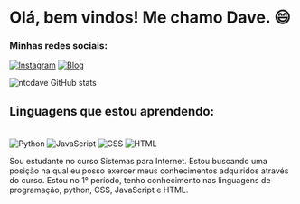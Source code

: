 # Olá, bem vindos! Me chamo Dave. 😄

  ### Minhas redes sociais: 

[![Instagram](https://img.shields.io/badge/Instagram-E4405F?style=for-the-badge&logo=instagram&logoColor=white)](https://www.instagram.com/davibrito.n) [![Blog](https://img.shields.io/badge/LinkedIn-0077B5?style=for-the-badge&logo=linkedin&logoColor=white)](https://www.linkedin.com/in/ntcdave/)


![ntcdave GitHub stats](https://github-readme-stats.vercel.app/api?username=ntcdave&show_icons=true&theme=radical) 


  ## Linguagens que estou aprendendo:

<div style="display: inline-block"><br/>
  <img align="center" alt="Python" src="https://img.shields.io/badge/Python-14354C?style=for-the-badge&logo=python&logoColor=white">
<img align="center" alt="JavaScript" src="https://img.shields.io/badge/JavaScript-323330?style=for-the-badge&logo=javascript&logoColor=F7DF1E">
  <img align="center" alt="CSS" src="https://img.shields.io/badge/CSS-239120?&style=for-the-badge&logo=css3&logoColor=white">
  <img align="center" alt="HTML" src="https://img.shields.io/badge/HTML5-E34F26?style=for-the-badge&logo=html5&logoColor=white">
</div>

Sou estudante no curso Sistemas para Internet. Estou buscando uma posição na qual eu posso exercer meus conhecimentos adquiridos através do curso. Estou no 1° período, tenho conhecimento nas linguagens de programação, python, CSS, JavaScript e HTML.
